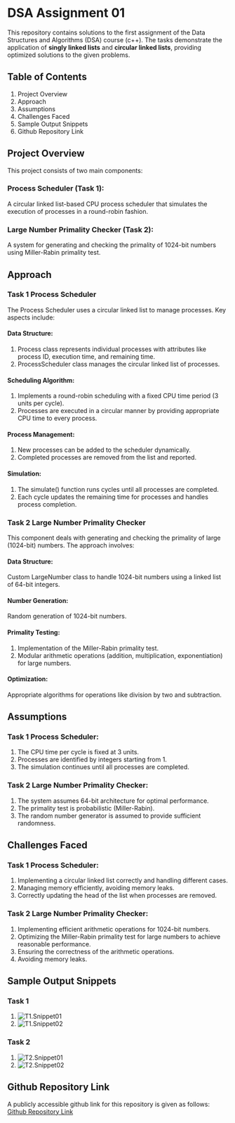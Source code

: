 # DSA Assignment 01
This repository contains solutions to the first assignment of the Data Structures and Algorithms (DSA) course (c++). The tasks demonstrate the application of **singly linked lists** and **circular linked lists**, providing optimized solutions to the given problems.
## Table of Contents
1. Project Overview
2. Approach
3. Assumptions
4. Challenges Faced
5. Sample Output Snippets
6. Github Repository Link
## Project Overview
This project consists of two main components:
### Process Scheduler (Task 1):
A circular linked list-based CPU process scheduler that simulates the execution of processes in a round-robin fashion.
### Large Number Primality Checker (Task 2):
A system for generating and checking the primality of 1024-bit numbers using Miller-Rabin primality test.
## Approach
### Task 1 Process Scheduler
The Process Scheduler uses a circular linked list to manage processes. Key aspects include:
#### Data Structure:
1. Process class represents individual processes with attributes like process ID, execution time, and remaining time.
2. ProcessScheduler class manages the circular linked list of processes.
#### Scheduling Algorithm:
1. Implements a round-robin scheduling with a fixed CPU time period (3 units per cycle).
2. Processes are executed in a circular manner by providing appropriate CPU time to every process.
#### Process Management:
1. New processes can be added to the scheduler dynamically.
2. Completed processes are removed from the list and reported.
#### Simulation:
1. The simulate() function runs cycles until all processes are completed.
2. Each cycle updates the remaining time for processes and handles process completion.
### Task 2 Large Number Primality Checker
This component deals with generating and checking the primality of large (1024-bit) numbers. The approach involves:
#### Data Structure:
Custom LargeNumber class to handle 1024-bit numbers using a linked list of 64-bit integers.
#### Number Generation:
Random generation of 1024-bit numbers.
#### Primality Testing:
1. Implementation of the Miller-Rabin primality test.
2. Modular arithmetic operations (addition, multiplication, exponentiation) for large numbers.
#### Optimization:
Appropriate algorithms for operations like division by two and subtraction.
## Assumptions
### Task 1 Process Scheduler:
1. The CPU time per cycle is fixed at 3 units.
2. Processes are identified by integers starting from 1.
3. The simulation continues until all processes are completed.
### Task 2 Large Number Primality Checker:
1. The system assumes 64-bit architecture for optimal performance.
2. The primality test is probabilistic (Miller-Rabin).
3. The random number generator is assumed to provide sufficient randomness.
## Challenges Faced
### Task 1 Process Scheduler:
1. Implementing a circular linked list correctly and handling different cases.
2. Managing memory efficiently, avoiding memory leaks.
3. Correctly updating the head of the list when processes are removed.
### Task 2 Large Number Primality Checker:
1. Implementing efficient arithmetic operations for 1024-bit numbers.
2. Optimizing the Miller-Rabin primality test for large numbers to achieve reasonable performance.
3. Ensuring the correctness of the arithmetic operations.
4. Avoiding memory leaks.
## Sample Output Snippets
### Task 1
1. ![T1.Snippet01](https://github.com/user-attachments/assets/eda0501d-5c5e-4e76-9c52-a6f76616cf71)
2. ![T1.Snippet02](https://github.com/user-attachments/assets/d07c0725-6802-43b0-853b-6fd542c261ca)
### Task 2
1. ![T2.Snippet01](https://github.com/user-attachments/assets/e2f9b830-8db1-4795-a8a6-b04088a90f96)
2. ![T2.Snippet02](https://github.com/user-attachments/assets/61eb1a66-0b4a-4cf2-9d1e-57fd1f2c61b4)
## Github Repository Link
A publicly accessible github link for this repository is given as follows:
[Github Repository Link](https://github.com/Tamkeen-Sara/BS-03-DSA-Assignment-01.git)
